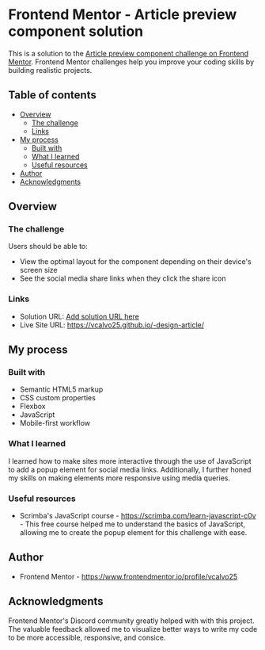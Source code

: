 # Frontend Mentor - Article preview component solution

This is a solution to the [Article preview component challenge on Frontend Mentor](https://www.frontendmentor.io/challenges/article-preview-component-dYBN_pYFT). Frontend Mentor challenges help you improve your coding skills by building realistic projects. 

## Table of contents

- [Overview](#overview)
  - [The challenge](#the-challenge)
  - [Links](#links)
- [My process](#my-process)
  - [Built with](#built-with)
  - [What I learned](#what-i-learned)
  - [Useful resources](#useful-resources)
- [Author](#author)
- [Acknowledgments](#acknowledgments)

## Overview

### The challenge

Users should be able to:

- View the optimal layout for the component depending on their device's screen size
- See the social media share links when they click the share icon

### Links

- Solution URL: [Add solution URL here](https://your-solution-url.com)
- Live Site URL: https://vcalvo25.github.io/-design-article/

## My process

### Built with

- Semantic HTML5 markup
- CSS custom properties
- Flexbox
- JavaScript
- Mobile-first workflow

### What I learned

I learned how to make sites more interactive through the use of JavaScript to add a popup element for social media links. Additionally, I further honed my skills on making elements more responsive using media queries.

### Useful resources

- Scrimba's JavaScript course - https://scrimba.com/learn-javascript-c0v - This free course helped me to understand the basics of JavaScript, allowing me to create the popup element for this challenge with ease.

## Author

- Frontend Mentor - https://www.frontendmentor.io/profile/vcalvo25

## Acknowledgments

Frontend Mentor's Discord community greatly helped with with this project. The valuable feedback allowed me to visualize better ways to write my code to be more accessible, responsive, and consice. 
